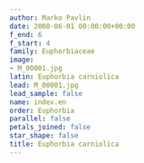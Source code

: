 ```yaml
---
author: Marko Pavlin
date: 2008-06-01 00:00:00+00:00
f_end: 6
f_start: 4
family: Euphorbiaceae
image:
- M_00001.jpg
latin: Euphorbia carniolica
lead: M_00001.jpg
lead_sample: false
name: index.en
order: Euphorbia
parallel: false
petals_joined: false
star_shape: false
title: Euphorbia carniolica
---
```

